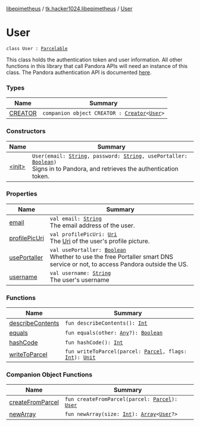 [libepimetheus](../../index.md) / [tk.hacker1024.libepimetheus](../index.md) / [User](./index.md)

# User

`class User : `[`Parcelable`](https://developer.android.com/reference/android/os/Parcelable.html)

This class holds the authentication token and user information.
All other functions in this library that call Pandora APIs will need an instance of this class.
The Pandora authentication API is documented [here](https://6xq.net/pandora-apidoc/rest/authentication/).

### Types

| Name | Summary |
|---|---|
| [CREATOR](-c-r-e-a-t-o-r/index.md) | `companion object CREATOR : `[`Creator`](https://developer.android.com/reference/android/os/Parcelable/Creator.html)`<`[`User`](./index.md)`>` |

### Constructors

| Name | Summary |
|---|---|
| [&lt;init&gt;](-init-.md) | `User(email: `[`String`](https://kotlinlang.org/api/latest/jvm/stdlib/kotlin/-string/index.html)`, password: `[`String`](https://kotlinlang.org/api/latest/jvm/stdlib/kotlin/-string/index.html)`, usePortaller: `[`Boolean`](https://kotlinlang.org/api/latest/jvm/stdlib/kotlin/-boolean/index.html)`)`<br>Signs in to Pandora, and retrieves the authentication token. |

### Properties

| Name | Summary |
|---|---|
| [email](email.md) | `val email: `[`String`](https://kotlinlang.org/api/latest/jvm/stdlib/kotlin/-string/index.html)<br>The email address of the user. |
| [profilePicUri](profile-pic-uri.md) | `val profilePicUri: `[`Uri`](https://developer.android.com/reference/android/net/Uri.html)<br>The [Uri](https://developer.android.com/reference/android/net/Uri.html) of the user's profile picture. |
| [usePortaller](use-portaller.md) | `val usePortaller: `[`Boolean`](https://kotlinlang.org/api/latest/jvm/stdlib/kotlin/-boolean/index.html)<br>Whether to use the free Portaller smart DNS service or not, to access     Pandora outside the US. |
| [username](username.md) | `val username: `[`String`](https://kotlinlang.org/api/latest/jvm/stdlib/kotlin/-string/index.html)<br>The user's username |

### Functions

| Name | Summary |
|---|---|
| [describeContents](describe-contents.md) | `fun describeContents(): `[`Int`](https://kotlinlang.org/api/latest/jvm/stdlib/kotlin/-int/index.html) |
| [equals](equals.md) | `fun equals(other: `[`Any`](https://kotlinlang.org/api/latest/jvm/stdlib/kotlin/-any/index.html)`?): `[`Boolean`](https://kotlinlang.org/api/latest/jvm/stdlib/kotlin/-boolean/index.html) |
| [hashCode](hash-code.md) | `fun hashCode(): `[`Int`](https://kotlinlang.org/api/latest/jvm/stdlib/kotlin/-int/index.html) |
| [writeToParcel](write-to-parcel.md) | `fun writeToParcel(parcel: `[`Parcel`](https://developer.android.com/reference/android/os/Parcel.html)`, flags: `[`Int`](https://kotlinlang.org/api/latest/jvm/stdlib/kotlin/-int/index.html)`): `[`Unit`](https://kotlinlang.org/api/latest/jvm/stdlib/kotlin/-unit/index.html) |

### Companion Object Functions

| Name | Summary |
|---|---|
| [createFromParcel](create-from-parcel.md) | `fun createFromParcel(parcel: `[`Parcel`](https://developer.android.com/reference/android/os/Parcel.html)`): `[`User`](./index.md) |
| [newArray](new-array.md) | `fun newArray(size: `[`Int`](https://kotlinlang.org/api/latest/jvm/stdlib/kotlin/-int/index.html)`): `[`Array`](https://kotlinlang.org/api/latest/jvm/stdlib/kotlin/-array/index.html)`<`[`User`](./index.md)`?>` |
